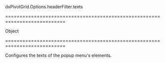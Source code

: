 <!--id-->dxPivotGrid.Options.headerFilter.texts<!--/id-->
===========================================================================
<!--type-->Object<!--/type-->
===========================================================================

<!--shortDescription-->
Configures the texts of the popup menu's elements.
<!--/shortDescription-->

<!--fullDescription-->

<!--/fullDescription-->